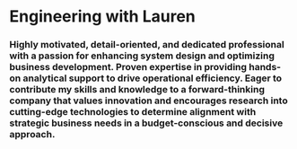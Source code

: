 # Engineering with Lauren

### Highly motivated, detail-oriented, and dedicated professional with a passion for enhancing system design and optimizing business development. Proven expertise in providing hands-on analytical support to drive operational efficiency. Eager to contribute my skills and knowledge to a forward-thinking company that values innovation and encourages research into cutting-edge technologies to determine alignment with strategic business needs in a budget-conscious and decisive approach.

